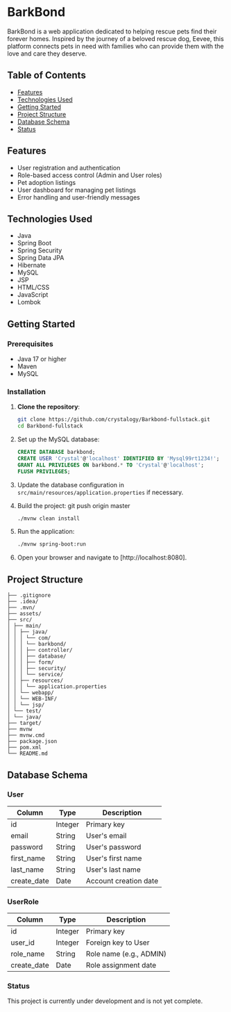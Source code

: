 # BarkBond

BarkBond is a web application dedicated to helping rescue pets find their forever homes. Inspired by the journey of a beloved rescue dog, Eevee, this platform connects pets in need with families who can provide them with the love and care they deserve.

## Table of Contents

- [Features](#features)
- [Technologies Used](#technologies-used)
- [Getting Started](#getting-started)
- [Project Structure](#project-structure)
- [Database Schema](#database-schema)
- [Status](#status)

## Features

- User registration and authentication
- Role-based access control (Admin and User roles)
- Pet adoption listings
- User dashboard for managing pet listings
- Error handling and user-friendly messages

## Technologies Used

- Java
- Spring Boot
- Spring Security
- Spring Data JPA
- Hibernate
- MySQL
- JSP
- HTML/CSS
- JavaScript
- Lombok

## Getting Started

### Prerequisites

- Java 17 or higher
- Maven
- MySQL

### Installation

1. **Clone the repository**:

   ```sh
   git clone https://github.com/crystalogy/Barkbond-fullstack.git
   cd Barkbond-fullstack

   ```

2. Set up the MySQL database:

   ```sql
   CREATE DATABASE barkbond;
   CREATE USER 'Crystal'@'localhost' IDENTIFIED BY 'Mysql99rt1234!';
   GRANT ALL PRIVILEGES ON barkbond.* TO 'Crystal'@'localhost';
   FLUSH PRIVILEGES;
   ```

3. Update the database configuration in `src/main/resources/application.properties` if necessary.

4. Build the project:
   git push origin master

   ```sh
   ./mvnw clean install
   ```

5. Run the application:

   ```sh
   ./mvnw spring-boot:run
   ```

6. Open your browser and navigate to [http://localhost:8080].

## Project Structure
```
├── .gitignore
├── .idea/
├── .mvn/
├── assets/
├── src/
│ ├── main/
│ │ ├── java/
│ │ │ └── com/
│ │ │ └── barkbond/
│ │ │ ├── controller/
│ │ │ ├── database/
│ │ │ ├── form/
│ │ │ ├── security/
│ │ │ └── service/
│ │ ├── resources/
│ │ │ └── application.properties
│ │ └── webapp/
│ │ └── WEB-INF/
│ │ └── jsp/
│ └── test/
│ └── java/
├── target/
├── mvnw
├── mvnw.cmd
├── package.json
├── pom.xml
└── README.md
```

## Database Schema

### User

| Column      | Type    | Description           |
| ----------- | ------- | --------------------- |
| id          | Integer | Primary key           |
| email       | String  | User's email          |
| password    | String  | User's password       |
| first_name  | String  | User's first name     |
| last_name   | String  | User's last name      |
| create_date | Date    | Account creation date |

### UserRole

| Column      | Type    | Description             |
| ----------- | ------- | ----------------------- |
| id          | Integer | Primary key             |
| user_id     | Integer | Foreign key to User     |
| role_name   | String  | Role name (e.g., ADMIN) |
| create_date | Date    | Role assignment date    |

### Status

This project is currently under development and is not yet complete.
